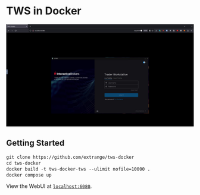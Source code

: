 # TWS in Docker

![](screenshot.jpg)

## Getting Started

```
git clone https://github.com/extrange/tws-docker
cd tws-docker
docker build -t tws-docker-tws --ulimit nofile=10000 .
docker compose up
```

View the WebUI at [`localhost:6080`](http://localhost:6080).